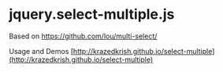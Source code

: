 # jquery.select-multiple.js

Based on https://github.com/lou/multi-select/

Usage and Demos [http://krazedkrish.github.io/select-multiple](http://krazedkrish.github.io/select-multiple)